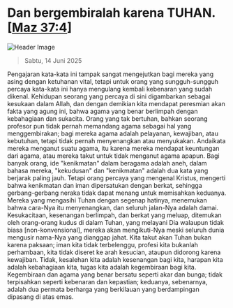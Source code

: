 
# Dan bergembiralah karena TUHAN. [[Maz 37:4](http://alkitab.sabda.org/?Maz%2037:4)]

![Header Image](https://alkitab.app/slice/sunrise.jpg)

> Sabtu, 14 Juni 2025

Pengajaran kata-kata ini tampak sangat mengejutkan bagi mereka yang asing dengan ketuhanan vital, tetapi untuk orang yang sungguh-sungguh percaya kata-kata ini hanya mengulang kembali kebenaran yang sudah dikenal. Kehidupan seorang yang percaya di sini digambarkan sebagai kesukaan dalam Allah, dan dengan demikian kita mendapat peresmian akan fakta yang agung ini, bahwa agama yang benar berlimpah dengan kebahagiaan dan sukacita. Orang yang tak bertuhan, bahkan seorang profesor pun tidak pernah memandang agama sebagai hal yang menggembirakan; bagi mereka agama adalah pelayanan, kewajiban, atau kebutuhan, tetapi tidak pernah menyenangkan atau menyukakan. Andaikata mereka menganut suatu agama, itu karena mereka mendapat keuntungan dari agama, atau mereka takut untuk tidak menganut agama apapun. Bagi banyak orang, ide "kenikmatan" dalam beragama adalah aneh, dalam bahasa mereka, "kekudusan" dan "kenikmatan" adalah dua kata yang berjarak paling jauh. Tetapi orang percaya yang mengenal Kristus, mengerti bahwa kenikmatan dan iman dipersatukan dengan berkat, sehingga gerbang-gerbang neraka tidak dapat menang untuk memisahkan keduanya. Mereka yang mengasihi Tuhan dengan segenap hatinya, menemukan bahwa cara-Nya itu menyenangkan, dan seluruh jalan-Nya adalah damai. Kesukacitaan, kesenangan berlimpah, dan berkat yang meluap, ditemukan oleh orang-orang kudus di dalam Tuhan, yang melayani Dia walaupun tidak biasa [non-konvensional], mereka akan mengikuti-Nya meski seluruh dunia mengusir nama-Nya yang dianggap jahat. Kita takut akan Tuhan bukan karena paksaan; iman kita tidak terbelenggu, profesi kita bukanlah perhambaan, kita tidak diseret ke arah kesucian, ataupun didorong karena kewajiban. Tidak, kesalehan kita adalah kesenangan bagi kita, harapan kita adalah kebahagiaan kita, tugas kita adalah kegembiraan bagi kita. Kegembiraan dan agama yang benar bersatu seperti akar dan bunga; tidak terpisahkan seperti kebenaran dan kepastian; keduanya, sebenarnya, adalah dua permata berharga yang berkilauan yang berdampingan dipasang di atas emas.
    